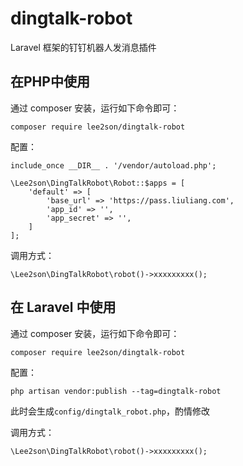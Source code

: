 # dingtalk-robot
Laravel 框架的钉钉机器人发消息插件

## 在PHP中使用
通过 composer 安装，运行如下命令即可：

    composer require lee2son/dingtalk-robot

配置：

    include_once __DIR__ . '/vendor/autoload.php';
    
    \Lee2son\DingTalkRobot\Robot::$apps = [
        'default' => [
            'base_url' => 'https://pass.liuliang.com',
            'app_id' => '',
            'app_secret' => '',
        ]
    ];
        
调用方式：

    \Lee2son\DingTalkRobot\robot()->xxxxxxxxx();

        
## 在 Laravel 中使用
通过 composer 安装，运行如下命令即可：

    composer require lee2son/dingtalk-robot

配置：
    
    php artisan vendor:publish --tag=dingtalk-robot
    
此时会生成`config/dingtalk_robot.php`，酌情修改
        
调用方式：

    \Lee2son\DingTalkRobot\robot()->xxxxxxxxx();